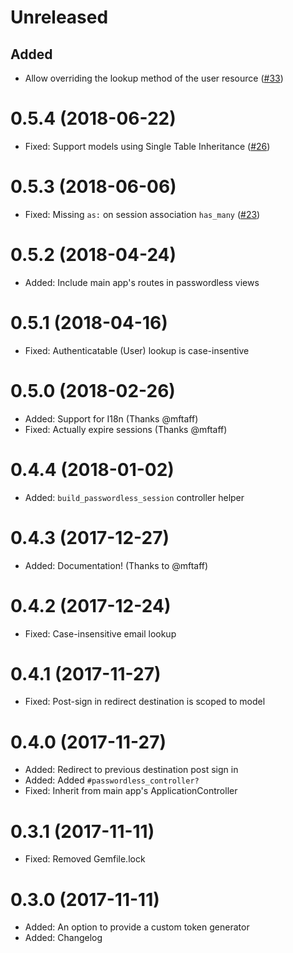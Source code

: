 # Unreleased

## Added

- Allow overriding the lookup method of the user resource ([#33](https://github.com/mikker/passwordless/pull/33))

# 0.5.4 (2018-06-22)

- Fixed: Support models using Single Table Inheritance ([#26](https://github.com/mikker/passwordless/pull/26))

# 0.5.3 (2018-06-06)

- Fixed: Missing `as:` on session association `has_many` ([#23](https://github.com/mikker/passwordless/issues/23))

# 0.5.2 (2018-04-24)

- Added: Include main app's routes in passwordless views

# 0.5.1 (2018-04-16)

- Fixed: Authenticatable (User) lookup is case-insentive

# 0.5.0 (2018-02-26)

- Added: Support for I18n (Thanks @mftaff)
- Fixed: Actually expire sessions (Thanks @mftaff)

# 0.4.4 (2018-01-02)

- Added: `build_passwordless_session` controller helper

# 0.4.3 (2017-12-27)

- Added: Documentation! (Thanks to @mftaff)

# 0.4.2 (2017-12-24)

- Fixed: Case-insensitive email lookup

# 0.4.1 (2017-11-27)

- Fixed: Post-sign in redirect destination is scoped to model

# 0.4.0 (2017-11-27)

- Added: Redirect to previous destination post sign in
- Added: Added `#passwordless_controller?`
- Fixed: Inherit from main app's ApplicationController

# 0.3.1 (2017-11-11)

- Fixed: Removed Gemfile.lock

# 0.3.0 (2017-11-11)

- Added: An option to provide a custom token generator
- Added: Changelog
